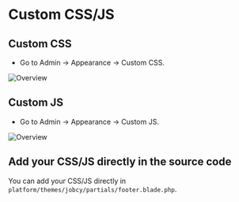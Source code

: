 # Custom CSS/JS

## Custom CSS
- Go to Admin -> Appearance -> Custom CSS.

![Overview](https://live.staticflickr.com/65535/51713677177_fc6d602621_b.jpg)

## Custom JS
- Go to Admin -> Appearance -> Custom JS.

![Overview](https://live.staticflickr.com/65535/51289616710_9b62ec6d4a_b.jpg)

## Add your CSS/JS directly in the source code

You can add your CSS/JS directly in `platform/themes/jobcy/partials/footer.blade.php`.